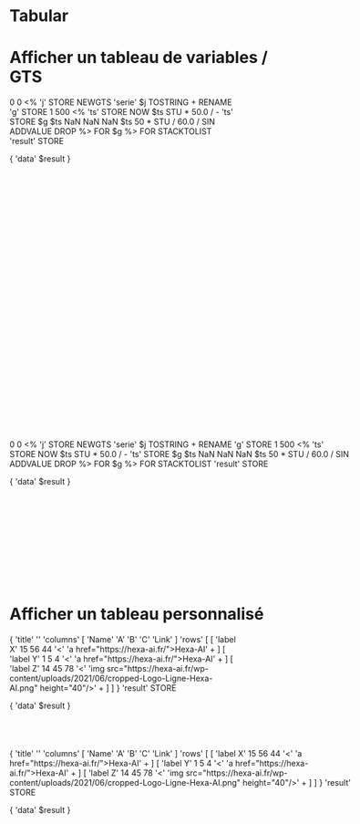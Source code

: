 # Tabular

# Afficher un tableau de variables / GTS

<div style="width: 400px; height:600px;">
<discovery-tile url="https://data.hexa-data.fr/api/v0/exec" type="tabular" chart-title="">
0 0 <% 'j' STORE
    NEWGTS 'serie' $j TOSTRING + RENAME 'g' STORE
    1 500 <%
    'ts' STORE
    NOW $ts STU * 50.0 / - 'ts' STORE
    $g $ts NaN NaN NaN $ts 50 * STU / 60.0 / SIN ADDVALUE DROP %> FOR
    $g
%> FOR STACKTOLIST 'result' STORE

{
    'data' $result
}
</discovery-tile>
</div>
<div style="min-height: 250px; width: 600px;">
<warp-view-editor url="https://data.hexa-data.fr/api/v0/exec" width-px=800 theme="dark" id="editor horizontal-layout="false" show-result="false" show-execute="false"> 
0 0 <% 'j' STORE
    NEWGTS 'serie' $j TOSTRING + RENAME 'g' STORE
    1 500 <%
    'ts' STORE
    NOW $ts STU * 50.0 / - 'ts' STORE
    $g $ts NaN NaN NaN $ts 50 * STU / 60.0 / SIN ADDVALUE DROP %> FOR
    $g
%> FOR STACKTOLIST 'result' STORE

{
    'data' $result
}
</warp-view-editor>
</div>

# Afficher un tableau personnalisé

<div style="width: 400px; height:200px;">
<discovery-tile url="https://data.hexa-data.fr/api/v0/exec" type="tabular" chart-title="">
{
    'title' ''
    'columns'  [ 'Name' 'A' 'B' 'C' 'Link' ]
    'rows' [
        [ 'label X' 15 56 44 '<' 'a href="https://hexa-ai.fr/">Hexa-AI</' + 'a>' + ]
        [ 'label Y' 1 5 4 '<' 'a href="https://hexa-ai.fr/">Hexa-AI</' + 'a>' + ]
        [ 'label Z' 14 45 78 '<' 'img src="https://hexa-ai.fr/wp-content/uploads/2021/06/cropped-Logo-Ligne-Hexa-AI.png" height="40"/>' + ]
    ]
} 'result' STORE

{
    'data' $result
}
</discovery-tile>
</div>
<div style="min-height: 250px; width:600px;">
<warp-view-editor url="https://data.hexa-data.fr/api/v0/exec" width-px=800 theme="dark" id="editor horizontal-layout="false" show-result="false" show-execute="false"> 
{
    'title' ''
    'columns'  [ 'Name' 'A' 'B' 'C' 'Link' ]
    'rows' [
        [ 'label X' 15 56 44 '<' 'a href="https://hexa-ai.fr/">Hexa-AI</' + 'a>' + ]
        [ 'label Y' 1 5 4 '<' 'a href="https://hexa-ai.fr/">Hexa-AI</' + 'a>' + ]
        [ 'label Z' 14 45 78 '<' 'img src="https://hexa-ai.fr/wp-content/uploads/2021/06/cropped-Logo-Ligne-Hexa-AI.png" height="40"/>' + ]
    ]
} 'result' STORE

{
    'data' $result
}
</warp-view-editor>
</div>